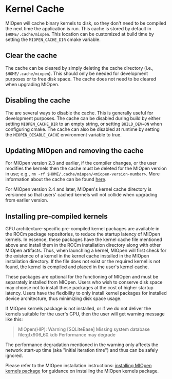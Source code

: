Kernel Cache
============

MIOpen will cache binary kernels to disk, so they don't need to be compiled the next time the application is run. This cache is stored by default in `$HOME/.cache/miopen`. This location can be customized at build time by setting the `MIOPEN_CACHE_DIR` cmake variable. 

Clear the cache
---------------

The cache can be cleared by simply deleting the cache directory (i.e., `$HOME/.cache/miopen`). This should only be needed for development purposes or to free disk space. The cache does not need to be cleared when upgrading MIOpen.

Disabling the cache
-------------------

The are several ways to disable the cache. This is generally useful for development purposes. The cache can be disabled during build by either setting `MIOPEN_CACHE_DIR` to an empty string, or setting `BUILD_DEV=ON` when configuring cmake. The cache can also be disabled at runtime by setting the `MIOPEN_DISABLE_CACHE` environment variable to true.

Updating MIOpen and removing the cache
--------------------------------------
For MIOpen version 2.3 and earlier, if the compiler changes, or the user modifies the kernels then the cache must be deleted for the MIOpen version in use; e.g., `rm -rf $HOME/.cache/miopen/<miopen-version-number>`. More information about the cache can be found [here](https://ROCm.github.io/MIOpen/doc/html/cache.html).

For MIOpen version 2.4 and later, MIOpen's kernel cache directory is versioned so that users' cached kernels will not collide when upgrading from earlier version.

Installing pre-compiled kernels
-------------------------------
GPU architecture-specific pre-compiled kernel packages are available in the ROCm package repositories, to reduce the startup latency of MIOpen kernels. In essence, these packages have the kernel cache file mentioned above and install them in the ROCm installation directory along with other MIOpen artifacts. Thus, when launching a kernel, MIOpen will first check for the existence of a kernel in the kernel cache installed in the MIOpen installation directory. If the file does not exist or the required kernel is not found, the kernel is compiled and placed in the user's kernel cache.

These packages are optional for the functioning of MIOpen and must be separately installed from MIOpen. Users who wish to conserve disk space may choose not to install these packages at the cost of higher startup latency. Users have the flexibility to only install kernel packages for installed device architecture, thus minimizing disk space usage.

If MIOpen kernels package is not installed, or if we do not deliver the kernels suitable for the user's GPU, then the user will get warning message like this:
> MIOpen(HIP): Warning [SQLiteBase] Missing system database file:gfx906_60.kdb Performance may degrade

The performance degradation mentioned in the warning only affects the network start-up time (aka "initial iteration time") and thus can be safely ignored.

Please refer to the MIOpen installation instructions: [installing MIOpen kernels package](https://ROCm.github.io/MIOpen/doc/html/install.html#installing-miopen-kernels-package) for guidance on installing the MIOpen kernels package.
